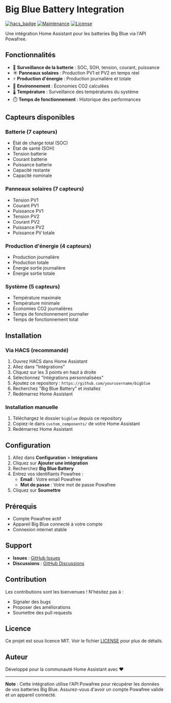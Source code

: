 # Big Blue Battery Integration

[![hacs_badge](https://img.shields.io/badge/HACS-Custom-orange.svg)](https://github.com/custom-components/hacs)
[![Maintenance](https://img.shields.io/badge/Maintained%3F-yes-green.svg)](https://github.com/yourusername/bigblue)
[![License](https://img.shields.io/badge/License-MIT-blue.svg)](https://opensource.org/licenses/MIT)

Une intégration Home Assistant pour les batteries Big Blue via l'API Powafree.

## Fonctionnalités

- 🔋 **Surveillance de la batterie** : SOC, SOH, tension, courant, puissance
- ☀️ **Panneaux solaires** : Production PV1 et PV2 en temps réel
- ⚡ **Production d'énergie** : Production journalière et totale
- 🌱 **Environnement** : Économies CO2 calculées
- 🌡️ **Température** : Surveillance des températures du système
- ⏱️ **Temps de fonctionnement** : Historique des performances

## Capteurs disponibles

### Batterie (7 capteurs)
- État de charge total (SOC)
- État de santé (SOH)
- Tension batterie
- Courant batterie
- Puissance batterie
- Capacité restante
- Capacité nominale

### Panneaux solaires (7 capteurs)
- Tension PV1
- Courant PV1
- Puissance PV1
- Tension PV2
- Courant PV2
- Puissance PV2
- Puissance PV totale

### Production d'énergie (4 capteurs)
- Production journalière
- Production totale
- Énergie sortie journalière
- Énergie sortie totale

### Système (5 capteurs)
- Température maximale
- Température minimale
- Économies CO2 journalières
- Temps de fonctionnement journalier
- Temps de fonctionnement total

## Installation

### Via HACS (recommandé)

1. Ouvrez HACS dans Home Assistant
2. Allez dans "Intégrations"
3. Cliquez sur les 3 points en haut à droite
4. Sélectionnez "Intégrations personnalisées"
5. Ajoutez ce repository : `https://github.com/yourusername/bigblue`
6. Recherchez "Big Blue Battery" et installez
7. Redémarrez Home Assistant

### Installation manuelle

1. Téléchargez le dossier `bigblue` depuis ce repository
2. Copiez-le dans `custom_components/` de votre Home Assistant
3. Redémarrez Home Assistant

## Configuration

1. Allez dans **Configuration** > **Intégrations**
2. Cliquez sur **Ajouter une intégration**
3. Recherchez **Big Blue Battery**
4. Entrez vos identifiants Powafree :
   - **Email** : Votre email Powafree
   - **Mot de passe** : Votre mot de passe Powafree
5. Cliquez sur **Soumettre**

## Prérequis

- Compte Powafree actif
- Appareil Big Blue connecté à votre compte
- Connexion internet stable

## Support

- **Issues** : [GitHub Issues](https://github.com/yourusername/bigblue/issues)
- **Discussions** : [GitHub Discussions](https://github.com/yourusername/bigblue/discussions)

## Contribution

Les contributions sont les bienvenues ! N'hésitez pas à :
- Signaler des bugs
- Proposer des améliorations
- Soumettre des pull requests

## Licence

Ce projet est sous licence MIT. Voir le fichier [LICENSE](LICENSE) pour plus de détails.

## Auteur

Développé pour la communauté Home Assistant avec ❤️

---

**Note** : Cette intégration utilise l'API Powafree pour récupérer les données de vos batteries Big Blue. Assurez-vous d'avoir un compte Powafree valide et un appareil connecté.
